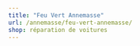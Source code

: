 ```yaml
---
title: "Feu Vert Annemasse"
url: /annemasse/feu-vert-annemasse/
shop: réparation de voitures
---
```


